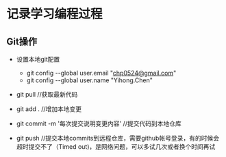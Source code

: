 # 记录学习编程过程

## Git操作
- 设置本地git配置
    - git config --global user.email "chp0524@gmail.com"
    - git config --global user.name "Yihong.Chen"


- git pull  //获取最新代码
- git add . //增加本地变更
- git commit -m '每次提交说明变更内容' //提交代码到本地仓库
- git push //提交本地commits到远程仓库，需要github帐号登录，有的时候会超时提交不了（Timed out)，是网络问题，可以多试几次或者换个时间再试

